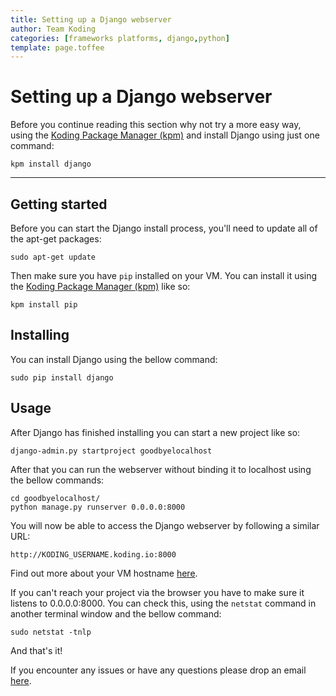```yaml
---
title: Setting up a Django webserver
author: Team Koding
categories: [frameworks platforms, django,python]
template: page.toffee
---
```


# Setting up a Django webserver

Before you continue reading this section why not try a more easy way, using the [Koding Package Manager (kpm)](http://learn.koding.com/guides/getting-started-kpm/) and install Django using just one command:

```
kpm install django
```

***

## Getting started

Before you can start the Django install process, you'll need to update all of the apt-get packages:

```
sudo apt-get update
```

Then make sure you have `pip` installed on your VM. You can install it using the [Koding Package Manager (kpm)](http://learn.koding.com/guides/getting-started-kpm/) like so:

```
kpm install pip
```

## Installing

You can install Django using the bellow command:

```
sudo pip install django
```

## Usage

After Django has finished installing you can start a new project like so:

```
django-admin.py startproject goodbyelocalhost
```

After that you can run the webserver without binding it to localhost using the bellow commands:

```
cd goodbyelocalhost/
python manage.py runserver 0.0.0.0:8000
```

You will now be able to access the Django webserver by following a similar URL:

```
http://KODING_USERNAME.koding.io:8000
```

Find out more about your VM hostname [here](http://learn.koding.com/faq/vm-hostname/).

If you can't reach your project via the browser you have to make sure it listens to 0.0.0.0:8000. You can check this, using the `netstat` command in another terminal window and the bellow command:

```
sudo netstat -tnlp
```

And that's it!

If you encounter any issues or have any questions please drop an email [here](mailto:support@koding.com).
